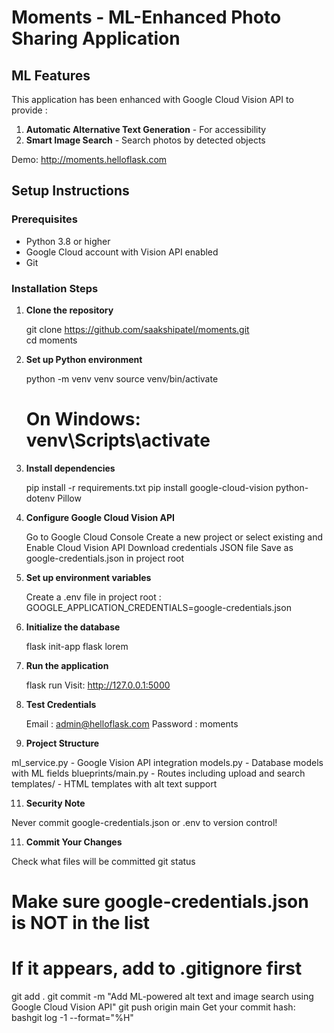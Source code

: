 # Moments - ML-Enhanced Photo Sharing Application

## ML Features
This application has been enhanced with Google Cloud Vision API to provide :
1. **Automatic Alternative Text Generation** - For accessibility
2. **Smart Image Search** - Search photos by detected objects

Demo: http://moments.helloflask.com

## Setup Instructions

### Prerequisites
- Python 3.8 or higher
- Google Cloud account with Vision API enabled
- Git

### Installation Steps

1. **Clone the repository**

   git clone https://github.com/saakshipatel/moments.git <br>
   cd moments

3. **Set up Python environment**

   python -m venv venv
   source venv/bin/activate  
   # On Windows: venv\Scripts\activate

4. **Install dependencies**

   pip install -r requirements.txt
   pip install google-cloud-vision python-dotenv Pillow

5. **Configure Google Cloud Vision API**

   Go to Google Cloud Console
   Create a new project or select existing and Enable Cloud Vision API
   Download credentials JSON file
   Save as google-credentials.json in project root

6. **Set up environment variables**

   Create a .env file in project root :
   GOOGLE_APPLICATION_CREDENTIALS=google-credentials.json

7. **Initialize the database**

   flask init-app
   flask lorem  

8. **Run the application**

   flask run
   Visit: http://127.0.0.1:5000

9. **Test Credentials**

   Email : admin@helloflask.com
   Password : moments

10. **Project Structure**

   ml_service.py - Google Vision API integration
   models.py - Database models with ML fields
   blueprints/main.py - Routes including upload and search
   templates/ - HTML templates with alt text support

11. **Security Note**

   Never commit google-credentials.json or .env to version control!

11. **Commit Your Changes**

   Check what files will be committed
   git status

   # Make sure google-credentials.json is NOT in the list
   # If it appears, add to .gitignore first

   git add .
   git commit -m "Add ML-powered alt text and image search using Google Cloud Vision API"
   git push origin main
   Get your commit hash:
   bashgit log -1 --format="%H"

